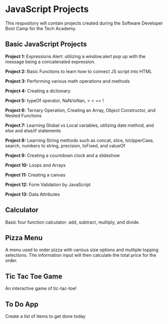 # JavaScript Projects
This respository will contain projects created during the Software Developer Boot Camp for the Tech Academy.
## Basic JavaScript Projects
**Project 1:** Expressions Alert: utilizing a window.alert pop up with the message being a concatenated expression.

**Project 2:** Basic Functions to learn how to connect JS script into HTML

**Project 3:** Performing various math operations and methods

**Project 4:** Creating a dictionary

**Project 5:** typeOf operator, NaN/isNan, > < == !

**Project 6:** Ternary Operation, Creating an Array, Object Constructor, and Nested Functions

**Project 7:** Learning Global vs Local variables, utilizing date method, and else and else/if statements

**Project 8:** Learning String methods such as concat, slice, toUpperCase, search, numbers to string, precision, toFixed, and valueOf

**Project 9:** Creating a countdown clock and a slideshow

**Project 10:** Loops and Arrays

**Project 11:** Creating a canvas

**Project 12:** Form Validation by JavaScript

**Project 13:** Data Attributes

## Calculator
Basic four function calculator: add, subtract, multiply, and divide.
## Pizza Menu
A menu used to order pizza with various size options and multiple topping selections. The information input will then calculate the total price for the order.
## Tic Tac Toe Game
An interactive game of tic-tac-toe!
## To Do App
Create a list of items to get done today
